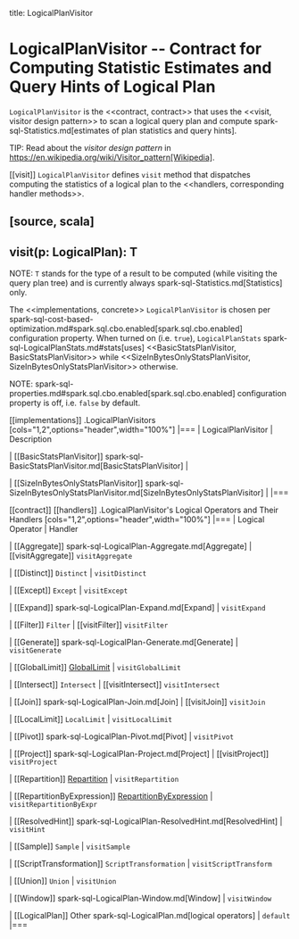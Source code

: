 title: LogicalPlanVisitor

# LogicalPlanVisitor -- Contract for Computing Statistic Estimates and Query Hints of Logical Plan

`LogicalPlanVisitor` is the <<contract, contract>> that uses the <<visit, visitor design pattern>> to scan a logical query plan and compute spark-sql-Statistics.md[estimates of plan statistics and query hints].

TIP: Read about the *visitor design pattern* in https://en.wikipedia.org/wiki/Visitor_pattern[Wikipedia].

[[visit]]
`LogicalPlanVisitor` defines `visit` method that dispatches computing the statistics of a logical plan to the <<handlers, corresponding handler methods>>.

[source, scala]
----
visit(p: LogicalPlan): T
----

NOTE: `T` stands for the type of a result to be computed (while visiting the query plan tree) and is currently always spark-sql-Statistics.md[Statistics] only.

The <<implementations, concrete>> `LogicalPlanVisitor` is chosen per spark-sql-cost-based-optimization.md#spark.sql.cbo.enabled[spark.sql.cbo.enabled] configuration property. When turned on (i.e. `true`), `LogicalPlanStats` spark-sql-LogicalPlanStats.md#stats[uses] <<BasicStatsPlanVisitor, BasicStatsPlanVisitor>> while <<SizeInBytesOnlyStatsPlanVisitor, SizeInBytesOnlyStatsPlanVisitor>> otherwise.

NOTE: spark-sql-properties.md#spark.sql.cbo.enabled[spark.sql.cbo.enabled] configuration property is off, i.e. `false` by default.

[[implementations]]
.LogicalPlanVisitors
[cols="1,2",options="header",width="100%"]
|===
| LogicalPlanVisitor
| Description

| [[BasicStatsPlanVisitor]] spark-sql-BasicStatsPlanVisitor.md[BasicStatsPlanVisitor]
|

| [[SizeInBytesOnlyStatsPlanVisitor]] spark-sql-SizeInBytesOnlyStatsPlanVisitor.md[SizeInBytesOnlyStatsPlanVisitor]
|
|===

[[contract]]
[[handlers]]
.LogicalPlanVisitor's Logical Operators and Their Handlers
[cols="1,2",options="header",width="100%"]
|===
| Logical Operator
| Handler

| [[Aggregate]] spark-sql-LogicalPlan-Aggregate.md[Aggregate]
| [[visitAggregate]] `visitAggregate`

| [[Distinct]] `Distinct`
| `visitDistinct`

| [[Except]] `Except`
| `visitExcept`

| [[Expand]] spark-sql-LogicalPlan-Expand.md[Expand]
| `visitExpand`

| [[Filter]] `Filter`
| [[visitFilter]] `visitFilter`

| [[Generate]] spark-sql-LogicalPlan-Generate.md[Generate]
| `visitGenerate`

| [[GlobalLimit]] [GlobalLimit](logical-operators/GlobalLimit.md)
| `visitGlobalLimit`

| [[Intersect]] `Intersect`
| [[visitIntersect]] `visitIntersect`

| [[Join]] spark-sql-LogicalPlan-Join.md[Join]
| [[visitJoin]] `visitJoin`

| [[LocalLimit]] `LocalLimit`
| `visitLocalLimit`

| [[Pivot]] spark-sql-LogicalPlan-Pivot.md[Pivot]
| `visitPivot`

| [[Project]] spark-sql-LogicalPlan-Project.md[Project]
| [[visitProject]] `visitProject`

| [[Repartition]] [Repartition](logical-operators/RepartitionOperation.md#Repartition)
| `visitRepartition`

| [[RepartitionByExpression]] [RepartitionByExpression](logical-operators/RepartitionOperation.md#RepartitionByExpression)
| `visitRepartitionByExpr`

| [[ResolvedHint]] spark-sql-LogicalPlan-ResolvedHint.md[ResolvedHint]
| `visitHint`

| [[Sample]] `Sample`
| `visitSample`

| [[ScriptTransformation]] `ScriptTransformation`
| `visitScriptTransform`

| [[Union]] `Union`
| `visitUnion`

| [[Window]] spark-sql-LogicalPlan-Window.md[Window]
| `visitWindow`

| [[LogicalPlan]] Other spark-sql-LogicalPlan.md[logical operators]
| `default`
|===
